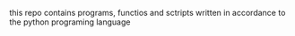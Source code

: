 this repo contains programs, functios and sctripts written in accordance to the python programing language
